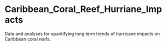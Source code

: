 # Caribbean_Coral_Reef_Hurriane_Impacts
Data and analyses for quantifying long term trends of hurricane impacts on Caribbean coral reefs.
